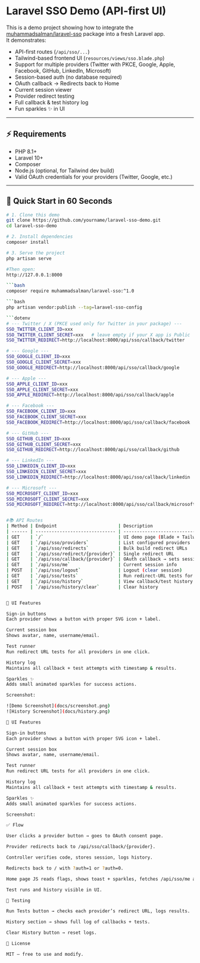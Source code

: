 # Laravel SSO Demo (API-first UI)

This is a demo project showing how to integrate the [muhammadsalman/laravel-sso](https://packagist.org/packages/muhammadsalman/laravel-sso) package into a fresh Laravel app.  
It demonstrates:

- API-first routes (`/api/sso/...`)
- Tailwind-based frontend UI (`resources/views/sso.blade.php`)
- Support for multiple providers (Twitter with PKCE, Google, Apple, Facebook, GitHub, LinkedIn, Microsoft)
- Session-based auth (no database required)
- OAuth callback → Redirects back to Home
- Current session viewer
- Provider redirect testing
- Full callback & test history log
- Fun sparkles ✨ in UI

---

## ⚡ Requirements

- PHP 8.1+
- Laravel 10+
- Composer
- Node.js (optional, for Tailwind dev build)
- Valid OAuth credentials for your providers (Twitter, Google, etc.)

---

## 🚀 Quick Start in 60 Seconds

```bash
# 1. Clone this demo
git clone https://github.com/yourname/laravel-sso-demo.git
cd laravel-sso-demo

# 2. Install dependencies
composer install

# 3. Serve the project
php artisan serve

#Then open:
http://127.0.0.1:8000

```bash
composer require muhammadsalman/laravel-sso:^1.0

```bash
php artisan vendor:publish --tag=laravel-sso-config

```dotenv
# --- Twitter / X (PKCE used only for Twitter in your package) ---
SSO_TWITTER_CLIENT_ID=xxx
SSO_TWITTER_CLIENT_SECRET=xxx   # leave empty if your X app is Public
SSO_TWITTER_REDIRECT=http://localhost:8000/api/sso/callback/twitter

# --- Google ---
SSO_GOOGLE_CLIENT_ID=xxx
SSO_GOOGLE_CLIENT_SECRET=xxx
SSO_GOOGLE_REDIRECT=http://localhost:8000/api/sso/callback/google

# --- Apple ---
SSO_APPLE_CLIENT_ID=xxx
SSO_APPLE_CLIENT_SECRET=xxx
SSO_APPLE_REDIRECT=http://localhost:8000/api/sso/callback/apple

# --- Facebook ---
SSO_FACEBOOK_CLIENT_ID=xxx
SSO_FACEBOOK_CLIENT_SECRET=xxx
SSO_FACEBOOK_REDIRECT=http://localhost:8000/api/sso/callback/facebook

# --- GitHub ---
SSO_GITHUB_CLIENT_ID=xxx
SSO_GITHUB_CLIENT_SECRET=xxx
SSO_GITHUB_REDIRECT=http://localhost:8000/api/sso/callback/github

# --- LinkedIn ---
SSO_LINKEDIN_CLIENT_ID=xxx
SSO_LINKEDIN_CLIENT_SECRET=xxx
SSO_LINKEDIN_REDIRECT=http://localhost:8000/api/sso/callback/linkedin

# --- Microsoft ---
SSO_MICROSOFT_CLIENT_ID=xxx
SSO_MICROSOFT_CLIENT_SECRET=xxx
SSO_MICROSOFT_REDIRECT=http://localhost:8000/api/sso/callback/microsoft


#📚 API Routes
| Method | Endpoint                       | Description                                    |
| ------ | ------------------------------ | ---------------------------------------------- |
| GET    | `/`                            | UI demo page (Blade + Tailwind)                |
| GET    | `/api/sso/providers`           | List configured providers                      |
| GET    | `/api/sso/redirects`           | Bulk build redirect URLs                       |
| GET    | `/api/sso/redirect/{provider}` | Single redirect URL                            |
| GET    | `/api/sso/callback/{provider}` | OAuth callback → sets session & redirects home |
| GET    | `/api/sso/me`                  | Current session info                           |
| POST   | `/api/sso/logout`              | Logout (clear session)                         |
| GET    | `/api/sso/tests`               | Run redirect-URL tests for all providers       |
| GET    | `/api/sso/history`             | View callback/test history                     |
| POST   | `/api/sso/history/clear`       | Clear history                                  |


🎨 UI Features

Sign-in buttons
Each provider shows a button with proper SVG icon + label.

Current session box
Shows avatar, name, username/email.

Test runner
Run redirect URL tests for all providers in one click.

History log
Maintains all callback + test attempts with timestamp & results.

Sparkles ✨
Adds small animated sparkles for success actions.

Screenshot:

![Demo Screenshot](docs/screenshot.png)
![History Screenshot](docs/history.png)

🎨 UI Features

Sign-in buttons
Each provider shows a button with proper SVG icon + label.

Current session box
Shows avatar, name, username/email.

Test runner
Run redirect URL tests for all providers in one click.

History log
Maintains all callback + test attempts with timestamp & results.

Sparkles ✨
Adds small animated sparkles for success actions.

Screenshot:

✅ Flow

User clicks a provider button → goes to OAuth consent page.

Provider redirects back to /api/sso/callback/{provider}.

Controller verifies code, stores session, logs history.

Redirects back to / with ?auth=1 or ?auth=0.

Home page JS reads flags, shows toast + sparkles, fetches /api/sso/me and updates UI.

Test runs and history visible in UI.

🧪 Testing

Run Tests button → checks each provider’s redirect URL, logs results.

History section → shows full log of callbacks + tests.

Clear History button → reset logs.

📜 License

MIT — free to use and modify.
